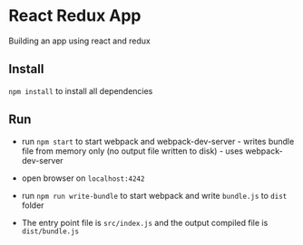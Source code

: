# React Redux App

Building an app using react and redux


## Install
 ```npm install``` to install all dependencies

## Run

 - run ```npm start``` to start webpack and webpack-dev-server - writes bundle file from memory only (no output file written to disk) - uses webpack-dev-server

- open browser on ```localhost:4242```

- run ```npm run write-bundle``` to start webpack and write ```bundle.js``` to ```dist``` folder

- The entry point file is ```src/index.js``` and the output compiled file is ```dist/bundle.js```
